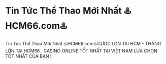 # Tin Tức Thể Thao Mới Nhất ♨️HCM66.com♨️

Tin Tức Thể Thao Mới Nhất ♨️HCM66.com♨️CƯỢC LỚN TẠI HCM - THẮNG LỚN TẠI HCM66 . CASINO ONLINE TỐT NHẤT TẠI VIỆT NAM LỰA CHỌN TỐT NHẤT CỦA BẠN !